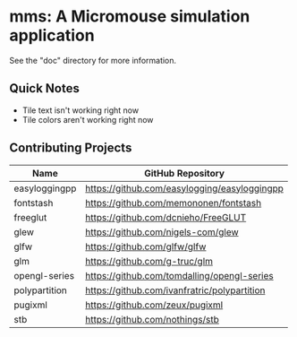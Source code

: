 # mms: A Micromouse simulation application

See the "doc" directory for more information.

## Quick Notes
* Tile text isn't working right now
* Tile colors aren't working right now

## Contributing Projects

| Name          | GitHub Repository                            |
|---------------|----------------------------------------------|
| easyloggingpp | https://github.com/easylogging/easyloggingpp |
| fontstash     | https://github.com/memononen/fontstash       |
| freeglut      | https://github.com/dcnieho/FreeGLUT          |
| glew          | https://github.com/nigels-com/glew           |
| glfw          | https://github.com/glfw/glfw                 |
| glm           | https://github.com/g-truc/glm                |
| opengl-series | https://github.com/tomdalling/opengl-series  |
| polypartition | https://github.com/ivanfratric/polypartition |
| pugixml       | https://github.com/zeux/pugixml              |
| stb           | https://github.com/nothings/stb              |
